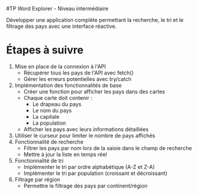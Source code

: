 #TP Word Explorer - Niveau intermédiaire

Développer une application complète permettant la recherche, le tri et le filtrage des pays avec une interface réactive.

# Étapes à suivre
1. Mise en place de la connexion à l'API
   - Récupérer tous les pays de l'API avec fetch()
   - Gérer les erreurs potentielles avec try/catch
2. Implémentation des fonctionnalités de base
   - Créer une fonction pour afficher les pays dans des cartes
   - Chaque carte doit contenir :
       - Le drapeau du pays
       - Le nom du pays
       - La capitale
       - La population
   - Afficher les pays avec leurs informations détaillées
3. Utiliser le curseur pour limiter le nombre de pays affichés
4. Fonctionnalité de recherche
   - Filtrer les pays par nom lors de la saisie dans le champ de recherche
   - Mettre à jour la liste en temps réel
5. Fonctionnalité de tri
   - Implémenter le tri par ordre alphabétique (A-Z et Z-A)
   - Implémenter le tri par population (croissant et décroissant)
6. Filtrage par région
   - Permettre le filtrage des pays par continent/région

<a href="https://zupimages.net/viewer.php?id=25/16/xa3p.png"><img src="https://zupimages.net/up/25/16/xa3p.png" alt="" /></a>
